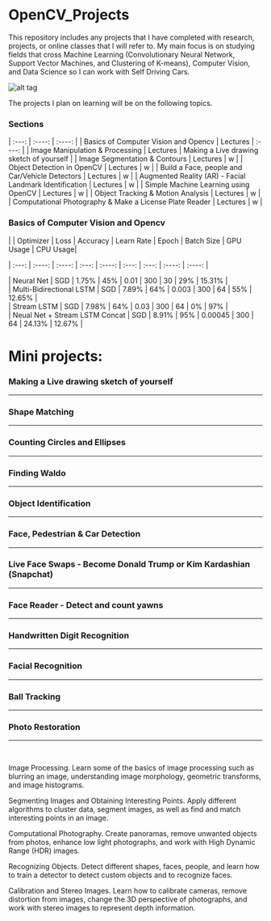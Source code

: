 # OpenCV_Projects

This repository includes any projects that I have completed with research, projects, or online classes that I will refer to. My main focus is on studying fields that cross Machine Learning (Convolutionary Neural Network, Support Vector Machines, and Clustering of K-means), Computer Vision, and Data Science so I can work with Self Driving Cars. 

![alt tag](https://github.com/OverRatedTech/OpenCV_Projects/blob/master/OpenCV_CNN.png)

The projects I plan on learning will be on the following topics. 

### Sections        
| :---:                                                   | :----:    |  :----: | 
| Basics of Computer Vision and Opencv                    | Lectures  | :----: | 
| Image Manipulation & Processing                         | Lectures  | Making a Live drawing sketch of yourself |
| Image Segmentation & Contours                           | Lectures  |    w   |
| Object Detection in OpenCV                              | Lectures  |    w   |
| Build a Face, people and Car/Vehicle Detectors          | Lectures  |    w   |
| Augmented Reality (AR) - Facial Landmark Identification | Lectures  |    w   |
| Simple Machine Learning using OpenCV                    | Lectures  |    w   |
| Object Tracking & Motion Analysis                       | Lectures  |    w   |
| Computational Photography & Make a License Plate Reader | Lectures  |    w   |

### Basics of Computer Vision and Opencv
|                                  |   Optimizer   | Loss     |  Accuracy  | Learn Rate | Epoch | Batch Size |   GPU Usage  |   CPU Usage| 

| :---:                            | :----: |  :----:  |  :---:   |  :----:    | :---: |    :---:   |    :----:    |    :----:    | 

| Neural Net                       |  SGD  |  1.75%   |  45%    |  0.01    | 300  |   30    |    29%       |    15.31%    |   
| Multi-Bidirectional LSTM         |  SGD  |  7.89%   |  64%    |  0.003   | 300  |   64    |    55%       |    12.65%    |   
| Stream LSTM                      |  SGD  |  7.98%   |  64%    |  0.03    | 300  |   64    |     0%       |     97%      |    
| Neual Net + Stream LSTM Concat   |  SGD  |  8.91%   |  95%    |  0.00045 | 300  |   64    |   24.13%     |   12.67%     |    

# Mini projects: 
### Making a Live drawing sketch of yourself </br>
------------------------------------------------------------------------------------------------
### Shape Matching </br>
------------------------------------------------------------------------------------------------
### Counting Circles and Ellipses </br>
------------------------------------------------------------------------------------------------
### Finding Waldo </br>
------------------------------------------------------------------------------------------------
### Object Identification </br>
------------------------------------------------------------------------------------------------
### Face, Pedestrian & Car Detection </br>
------------------------------------------------------------------------------------------------
### Live Face Swaps - Become Donald Trump or Kim Kardashian (Snapchat) </br>
------------------------------------------------------------------------------------------------
### Face Reader - Detect and count yawns </br>
------------------------------------------------------------------------------------------------
### Handwritten Digit Recognition </br>
------------------------------------------------------------------------------------------------
### Facial Recognition </br>
------------------------------------------------------------------------------------------------
### Ball Tracking </br>
------------------------------------------------------------------------------------------------
### Photo Restoration </br>
------------------------------------------------------------------------------------------------
</br>

Image Processing. Learn some of the basics of image processing such as blurring an image, understanding image morphology, geometric transforms, and image histograms.

Segmenting Images and Obtaining Interesting Points. Apply different algorithms to cluster data, segment images, as well as find and match interesting points in an image.

Computational Photography. Create panoramas, remove unwanted objects from photos, enhance low light photographs, and work with High Dynamic Range (HDR) images.

Recognizing Objects. Detect different shapes, faces, people, and learn how to train a detector to detect custom objects and to recognize faces.

Calibration and Stereo Images. Learn how to calibrate cameras, remove distortion from images, change the 3D perspective of photographs, and work with stereo images to represent depth information.
